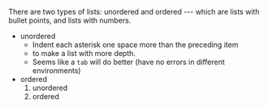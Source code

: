 There are two types of lists: unordered and ordered --- which are lists with bullet points, and lists with numbers.
* unordered
	* Indent each asterisk one space more than the preceding item
	* to make a list with more depth.
	* Seems like a `tab` will do better (have no errors in different environments)
* ordered
  1. unordered
  2. ordered
